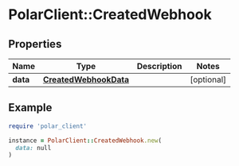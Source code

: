 # PolarClient::CreatedWebhook

## Properties

| Name | Type | Description | Notes |
| ---- | ---- | ----------- | ----- |
| **data** | [**CreatedWebhookData**](CreatedWebhookData.md) |  | [optional] |

## Example

```ruby
require 'polar_client'

instance = PolarClient::CreatedWebhook.new(
  data: null
)
```

